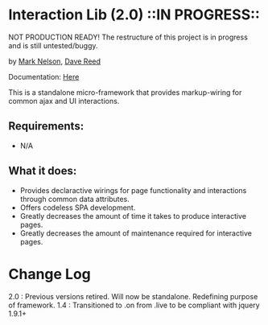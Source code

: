 Interaction Lib (2.0) ::IN PROGRESS::
=====================================

NOT PRODUCTION READY!
The restructure of this project is in progress and is still untested/buggy.

by [Mark Nelson](http://www.markonthenet.com/), [Dave Reed](http://weblogs.asp.net/infinitiesloop)

Documentation: [Here](http://datadink.github.io/InteractionLib/)

This is a standalone micro-framework that provides markup-wiring for common ajax and UI interactions.

Requirements:
-------------
* N/A


What it does:
-------------
* Provides declaractive wirings for page functionality and interactions through common data attributes.
* Offers codeless SPA development.
* Greatly decreases the amount of time it takes to produce interactive pages.
* Greatly decreases the amount of maintenance required for interactive pages.

Change Log
==========
2.0 : Previous versions retired. Will now be standalone. Redefining purpose of framework.
1.4 : Transitioned to .on from .live to be compliant with jquery 1.9.1+
